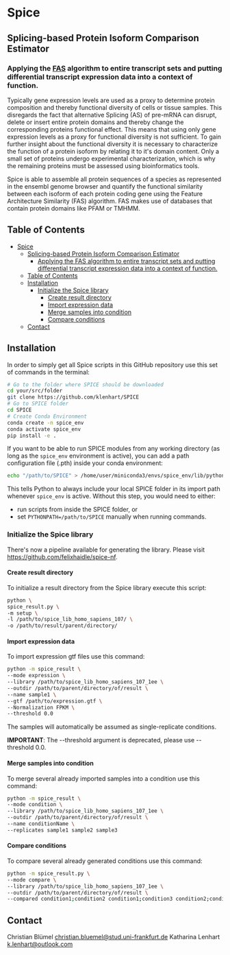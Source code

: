# Spice
## Splicing-based Protein Isoform Comparison Estimator
### Applying the [FAS](https://github.com/BIONF/FAS) algorithm to entire transcript sets and putting differential transcript expression data into a context of function.

Typically gene expression levels are used as a proxy to determine protein composition and thereby functional diversity of cells or tissue samples. This disregards the fact that alternative Splicing (AS) of pre-mRNA can disrupt, delete or insert entire protein domains and thereby change the corresponding proteins functional effect. This means that using only gene expression levels as a proxy for functional diversity is not sufficient. To gain further insight about the functional diversity it is necessary to characterize the function of a protein isoform by relating it to it's domain content. Only a small set of proteins undergo experimental characterization, which is why the remaining proteins must be assessed using bioinformatics tools.

Spice is able to assemble all protein sequences of a species as represented in the ensembl genome browser and quantify the functional similarity between each isoform of each protein coding gene using the Feature Architecture Similarity (FAS) algorithm. FAS makes use of databases that contain protein domains like PFAM or TMHMM.

## Table of Contents
- [Spice](#spice)
  - [Splicing-based Protein Isoform Comparison Estimator](#splicing-based-protein-isoform-comparison-estimator)
    - [Applying the FAS algorithm to entire transcript sets and putting differential transcript expression data into a context of function.](#applying-the-fas-algorithm-to-entire-transcript-sets-and-putting-differential-transcript-expression-data-into-a-context-of-function)
  - [Table of Contents](#table-of-contents)
  - [Installation](#installation)
    - [Initialize the Spice library](#initialize-the-spice-library)
      - [Create result directory](#create-result-directory)
      - [Import expression data](#import-expression-data)
      - [Merge samples into condition](#merge-samples-into-condition)
      - [Compare conditions](#compare-conditions)
  - [Contact](#contact)

## Installation

In order to simply get all Spice scripts in this GitHub repository use this set of commands in the terminal:

```bash
# Go to the folder where SPICE should be downloaded
cd your/src/folder
git clone https://github.com/klenhart/SPICE
# Go to SPICE folder
cd SPICE
# Create Conda Environment
conda create -n spice_env
conda activate spice_env
pip install -e .

```
If you want to be able to run SPICE modules from any working directory (as long as the `spice_env` environment is active), you can add a path configuration file (.pth) inside your conda environment:
```bash
echo "/path/to/SPICE" > /home/user/miniconda3/envs/spice_env/lib/python3.13/site-packages/spice.pth
```

This tells Python to always include your local SPICE folder in its import path whenever `spice_env` is active.
Without this step, you would need to either:
- run scripts from inside the SPICE folder, or
- set `PYTHONPATH=/path/to/SPICE` manually when running commands.


### Initialize the Spice library

There's now a pipeline available for generating the library. Please visit https://github.com/felixhaidle/spice-nf.


#### Create result directory

To initialize a result directory from the Spice library execute this script:

```bash
python \
spice_result.py \
-m setup \
-l /path/to/spice_lib_homo_sapiens_107/ \
-o /path/to/result/parent/directory/
```

#### Import expression data
To import expression gtf files use this command:

```bash
python -m spice_result \
--mode expression \
--library /path/to/spice_lib_homo_sapiens_107_1ee \
--outdir /path/to/parent/directory/of/result \
--name sample1 \
--gtf /path/to/expression.gtf \
--Normalization FPKM \
--threshold 0.0
```

The samples will automatically be assumed as single-replicate conditions.

**IMPORTANT**: The --threshold argument is deprecated, please use --threshold 0.0.
#### Merge samples into condition

To merge several already imported samples into a condition use this command:

```bash
python -m spice_result \
--mode condition \
--library /path/to/spice_lib_homo_sapiens_107_1ee \
--outdir /path/to/parent/directory/of/result \
--name conditionName \
--replicates sample1 sample2 sample3
```

#### Compare conditions

To compare several already generated conditions use this command:

```bash
python -m spice_result.py \
--mode compare \
--library /path/to/spice_lib_homo_sapiens_107_1ee \
--outdir /path/to/parent/directory/of/result \
--compared condition1;condition2 condition1;condition3 condition2;condition3
```

## Contact

Christian Blümel christian.bluemel@stud.uni-frankfurt.de
Katharina Lenhart k.lenhart@outlook.com
